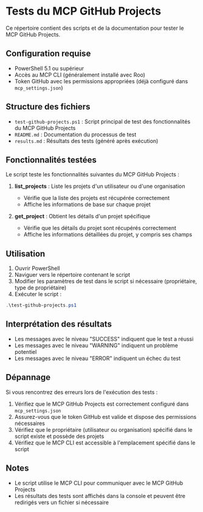 # Tests du MCP GitHub Projects

Ce répertoire contient des scripts et de la documentation pour tester le MCP GitHub Projects.

## Configuration requise

- PowerShell 5.1 ou supérieur
- Accès au MCP CLI (généralement installé avec Roo)
- Token GitHub avec les permissions appropriées (déjà configuré dans `mcp_settings.json`)

## Structure des fichiers

- `test-github-projects.ps1` : Script principal de test des fonctionnalités du MCP GitHub Projects
- `README.md` : Documentation du processus de test
- `results.md` : Résultats des tests (généré après exécution)

## Fonctionnalités testées

Le script teste les fonctionnalités suivantes du MCP GitHub Projects :

1. **list_projects** : Liste les projets d'un utilisateur ou d'une organisation
   - Vérifie que la liste des projets est récupérée correctement
   - Affiche les informations de base sur chaque projet

2. **get_project** : Obtient les détails d'un projet spécifique
   - Vérifie que les détails du projet sont récupérés correctement
   - Affiche les informations détaillées du projet, y compris ses champs

## Utilisation

1. Ouvrir PowerShell
2. Naviguer vers le répertoire contenant le script
3. Modifier les paramètres de test dans le script si nécessaire (propriétaire, type de propriétaire)
4. Exécuter le script :

```powershell
.\test-github-projects.ps1
```

## Interprétation des résultats

- Les messages avec le niveau "SUCCESS" indiquent que le test a réussi
- Les messages avec le niveau "WARNING" indiquent un problème potentiel
- Les messages avec le niveau "ERROR" indiquent un échec du test

## Dépannage

Si vous rencontrez des erreurs lors de l'exécution des tests :

1. Vérifiez que le MCP GitHub Projects est correctement configuré dans `mcp_settings.json`
2. Assurez-vous que le token GitHub est valide et dispose des permissions nécessaires
3. Vérifiez que le propriétaire (utilisateur ou organisation) spécifié dans le script existe et possède des projets
4. Vérifiez que le MCP CLI est accessible à l'emplacement spécifié dans le script

## Notes

- Le script utilise le MCP CLI pour communiquer avec le MCP GitHub Projects
- Les résultats des tests sont affichés dans la console et peuvent être redirigés vers un fichier si nécessaire